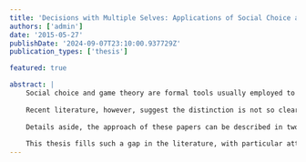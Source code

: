 ```yaml
---
title: 'Decisions with Multiple Selves: Applications of Social Choice and Game Theory to Decision Theory'
authors: ['admin']
date: '2015-05-27'
publishDate: '2024-09-07T23:10:00.937729Z'
publication_types: ['thesis']

featured: true

abstract: |
    Social choice and game theory are formal tools usually employed to study situations where there are multiple agents present. Game theory is used to model the strategic interactions of a group of individual agents in situations of conflict or cooperation, while social choice theory is concerned with aggregating the preferences or beliefs of a group of individual agents. Both frameworks stand in contrast to decision theory, which studies how an individual agent ought to make rational decisions given its preferences and beliefs.
    
    Recent literature, however, suggest the distinction is not so clear-cut and that social choice and game theory can be applied to some situations where only one agent is present. Building on previous results, Lattimore & Hutter (2014) treat sequential decisions as an extensive game with perfect information, and they show that a dynamically consistent agent must achieve a subgame perfect equilibrium against its future selves. Briggs (2010), instead, applies an impossibility theorem from voting theory to show that no decision procedure can meet certain desiderata. This result is achieved by treating the decision-maker’s possible future selves as the voters and candidates of an election.
    
    Details aside, the approach of these papers can be described in two steps: representing the decision-maker as a group of agents, existing at different times, each having their own preferences and beliefs; then applying tools usually reserved for multiple agents, such as social choice and game theory, to obtain results about single-agent decisions. This technique has been fruitful and, yet, no one to date has conducted a review of how tools from social choice or game theory can be applied to the decisions of an individual agent.
    
    This thesis fills such a gap in the literature, with particular attention to implications for reinforcement learning. The main contribution is to tie together results currently scattered across separate disciplines. Open problems are also identified and discussed.
---
```


